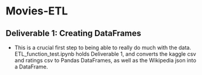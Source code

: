 # Movies-ETL

## Deliverable 1: Creating DataFrames
- This is a crucial first step to being able to really do much with the data. ETL_function_test.ipynb holds Deliverable 1, and converts the kaggle csv and ratings csv to Pandas DataFrames, as well as the Wikipedia json into a DataFrame.
